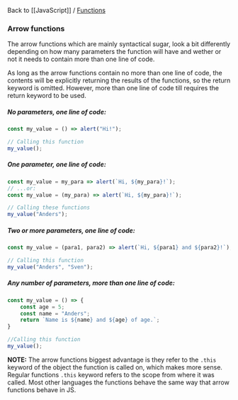 Back to [[JavaScript]] / [Functions](Functions.md)
### Arrow functions
The arrow functions which are mainly syntactical sugar, look a bit differently depending on how many parameters the function will have and wether or not it needs to contain more than one line of code.

As long as the arrow functions contain no more than one line of code, the contents will be explicitly returning the results of the functions, so the return keyword is omitted. However, more than one line of code till requires the return keyword to be used.
##### No parameters, one line of code:
```javascript
const my_value = () => alert("Hi!");

// Calling this function
my_value();
```

##### One parameter, one line of code:
```javascript
const my_value = my_para => alert(`Hi, ${my_para}!`);
// ...or:
const my_value = (my_para) => alert(`Hi, ${my_para}!`);

// Calling these functions
my_value("Anders");
```

##### Two or more parameters, one line of code:
```javascript
const my_value = (para1, para2) => alert(`Hi, ${para1} and ${para2}!`);

// Calling this function
my_value("Anders", "Sven");
```

##### Any number of parameters, more than one line of code:
```javascript
const my_value = () => {
	const age = 5;
	const name = "Anders";
	return `Name is ${name} and ${age} of age.`;
}

//Calling this function
my_value();
```

**NOTE:** The arrow functions biggest advantage is they refer to the `.this` keyword of the object the function is called on, which makes more sense. Regular functions `.this` keyword refers to the scope from where it was called. Most other languages the functions behave the same way that arrow functions behave in JS.